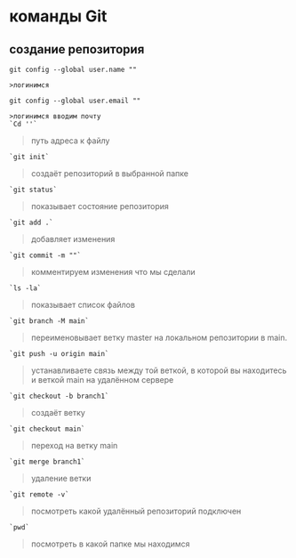 # команды Git
## создание репозитория
`git config --global user.name ""`
```
>логинимся
```
`git config --global user.email ""`
```
>логинимся вводим почту
`Cd ''`
```
>путь  адреса к файлу
```
`git init`
```
>создаёт репозиторий в выбранной папке
```
`git status`
```
>показывает состояние репозитория
```
`git add .`
```
>добавляет изменения
```
`git commit -m ""`
```
>комментируем изменения что мы сделали
```
`ls -la`
```
>показывает список файлов
```
`git branch -M main`
```
>переименовывает ветку master на локальном репозитории в main.
```
`git push -u origin main`
```
>устанавливаете связь между той веткой, в которой вы находитесь и веткой main на удалённом сервере
```
`git checkout -b branch1`
```
>создаёт ветку
```
`git checkout main`
```
>переход на ветку main
```
`git merge branch1`
```
>удаление ветки
```
`git remote -v`
```
>посмотреть какой удалённый репозиторий подключен
```
`pwd`
```
>посмотреть в какой папке мы находимся
